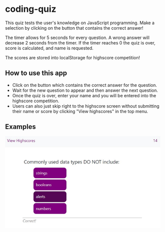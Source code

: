 # coding-quiz
This quiz tests the user's knowledge on JavaScript programming. Make a selection by clicking on the button that contains the correct answer!

The timer allows for 5 seconds for every question. A wrong answer will decrease 2 seconds from the timer.
If the timer reaches 0 the quiz is over, score is calculated, and name is requested.

The scores are stored into localStorage for highscore competition!

## How to use this app
* Click on the button which contains the correct answer for the question.
* Wait for the new question to appear and then answer the next question.
* Once the quiz is over, enter your name and you will be entered into the highscore competition.
* Users can also just skip right to the highscore screen without submitting their name or score by clicking "View highscores" in the top menu.

## Examples
![Quiz Screen](https://github.com/cpusillo/coding-quiz/blob/main/assets/img/screenshot.jpg)
